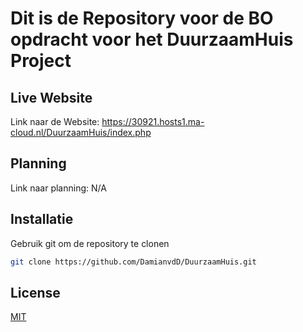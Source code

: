 # Dit is de Repository voor de BO opdracht voor het DuurzaamHuis Project

## Live Website
Link naar de Website: https://30921.hosts1.ma-cloud.nl/DuurzaamHuis/index.php

## Planning

Link naar planning: N/A

## Installatie

Gebruik git om de repository te clonen

```bash
git clone https://github.com/DamianvdD/DuurzaamHuis.git
```

## License
[MIT](https://choosealicense.com/licenses/mit/)
